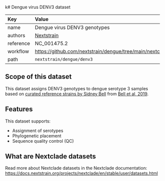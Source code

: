 k# Dengue virus DENV3 dataset

| Key  | Value  |
| :-- | :-- |
| name  | Dengue virus DENV3 genotypes |
| authors | [Nextstrain](https://nextstrain.org) |
| reference | NC_001475.2 |
| workflow  | https://github.com/nextstrain/dengue/tree/main/nextclade  |
| path  | `nextstrain/dengue/denv3` |

## Scope of this dataset

This dataset assigns DENV3 genotypes to dengue serotype 3 samples based on [curated reference strains by Sidney Bell](https://github.com/blab/dengue-antigenic-dynamics/blob/master/data/reference/strain_genotypes.tsv) from [Bell et al, 2019](https://elifesciences.org/articles/42496).

## Features

This dataset supports:

- Assignment of serotypes
- Phylogenetic placement
- Sequence quality control (QC)

## What are Nextclade datasets

Read more about Nextclade datasets in the Nextclade documentation: https://docs.nextstrain.org/projects/nextclade/en/stable/user/datasets.html
